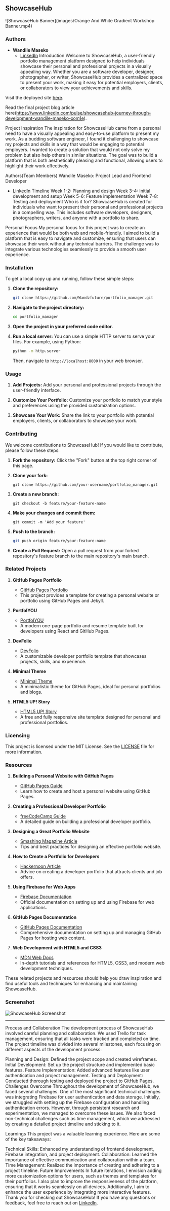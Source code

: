 ## ShowcaseHub

![ShowcaseHub Banner](images/Orange And White Gradient Workshop Banner.mp4)


### Authors

- **Wandile Maseko**
  - [LinkedIn](https://www.linkedin.com/in/wandile-maseko-se/)
Introduction
Welcome to ShowcaseHub, a user-friendly portfolio management platform designed to help individuals showcase their personal and professional projects in a visually appealing way. Whether you are a software developer, designer, photographer, or writer, ShowcaseHub provides a centralized space to present your work, making it easy for potential employers, clients, or collaborators to view your achievements and skills.

Visit the deployed site [here](https://wandzfuture.github.io/portfolio_manager).

Read the final project blog article here(https://www.linkedin.com/pulse/showcasehub-journey-through-development-wandile-maseko-xom1e).

Project Inspiration
The inspiration for ShowcaseHub came from a personal need to have a visually appealing and easy-to-use platform to present my work. As a budding software engineer, I found it challenging to showcase my projects and skills in a way that would be engaging to potential employers. I wanted to create a solution that would not only solve my problem but also help others in similar situations. The goal was to build a platform that is both aesthetically pleasing and functional, allowing users to highlight their work effectively.

Authors(Team Members)
Wandile Maseko: Project Lead and Frontend Developer
- [LinkedIn](https://www.linkedin.com/in/wandile-maseko-se/)
Timeline
Week 1-2: Planning and design
Week 3-4: Initial development and setup
Week 5-6: Feature implementation
Week 7-8: Testing and deployment
Who is it for?
ShowcaseHub is created for individuals who want to present their personal and professional projects in a compelling way. This includes software developers, designers, photographers, writers, and anyone with a portfolio to share.

Personal Focus
My personal focus for this project was to create an experience that would be both web and mobile-friendly. I aimed to build a platform that is easy to navigate and customize, ensuring that users can showcase their work without any technical barriers. The challenge was to integrate various technologies seamlessly to provide a smooth user experience.

### Installation

To get a local copy up and running, follow these simple steps:

1. **Clone the repository:**
   ```bash
   git clone https://github.com/Wandzfuture/portfolio_manager.git
   ```

2. **Navigate to the project directory:**
   ```bash
   cd portfolio_manager
   ```

3. **Open the project in your preferred code editor.**

4. **Run a local server:**
   You can use a simple HTTP server to serve your files. For example, using Python:
   ```bash
   python -m http.server
   ```
   Then, navigate to `http://localhost:8000` in your web browser.

### Usage

1. **Add Projects:**
   Add your personal and professional projects through the user-friendly interface.

2. **Customize Your Portfolio:**
   Customize your portfolio to match your style and preferences using the provided customization options.

3. **Showcase Your Work:**
   Share the link to your portfolio with potential employers, clients, or collaborators to showcase your work.

### Contributing

We welcome contributions to ShowcaseHub! If you would like to contribute, please follow these steps:

1. **Fork the repository:**
   Click the "Fork" button at the top right corner of this page.

2. **Clone your fork:**
   ```
   git clone https://github.com/your-username/portfolio_manager.git
   ```

3. **Create a new branch:**
   ```
   git checkout -b feature/your-feature-name
   ```

4. **Make your changes and commit them:**
   ```
   git commit -m 'Add your feature'
   ```

5. **Push to the branch:**
   ```bash
   git push origin feature/your-feature-name
   ```

6. **Create a Pull Request:**
   Open a pull request from your forked repository's feature branch to the main repository's main branch.


### Related Projects

1. **GitHub Pages Portfolio**
   - [GitHub Pages Portfolio](https://github.com/github/personal-website)
   - This project provides a template for creating a personal website or portfolio using GitHub Pages and Jekyll.

2. **PortfolYOU**
   - [PortfolYOU](https://github.com/YoussefRaafatNasry/portfolYOU)
   - A modern one-page portfolio and resume template built for developers using React and GitHub Pages.

3. **DevFolio**
   - [DevFolio](https://github.com/saadpasta/developerFolio)
   - A customizable developer portfolio template that showcases projects, skills, and experience.

4. **Minimal Theme**
   - [Minimal Theme](https://github.com/pages-themes/minimal)
   - A minimalistic theme for GitHub Pages, ideal for personal portfolios and blogs.

5. **HTML5 UP! Story**
   - [HTML5 UP! Story](https://html5up.net/story)
   - A free and fully responsive site template designed for personal and professional portfolios.


### Licensing

This project is licensed under the MIT License. See the [LICENSE](LICENSE) file for more information.

### Resources

1. **Building a Personal Website with GitHub Pages**
   - [GitHub Pages Guide](https://pages.github.com/)
   - Learn how to create and host a personal website using GitHub Pages.

2. **Creating a Professional Developer Portfolio**
   - [freeCodeCamp Guide](https://www.freecodecamp.org/news/how-to-build-a-developer-portfolio/)
   - A detailed guide on building a professional developer portfolio.

3. **Designing a Great Portfolio Website**
   - [Smashing Magazine Article](https://www.smashingmagazine.com/2016/08/designing-perfect-portfolio-website/)
   - Tips and best practices for designing an effective portfolio website.

4. **How to Create a Portfolio for Developers**
   - [Hackernoon Article](https://hackernoon.com/how-to-create-a-developer-portfolio-that-wins-clients-and-jobs-382a3b7b0ca4)
   - Advice on creating a developer portfolio that attracts clients and job offers.

5. **Using Firebase for Web Apps**
   - [Firebase Documentation](https://firebase.google.com/docs/web/setup)
   - Official documentation on setting up and using Firebase for web applications.

6. **GitHub Pages Documentation**
   - [GitHub Pages Documentation](https://docs.github.com/en/pages)
   - Comprehensive documentation on setting up and managing GitHub Pages for hosting web content.

7. **Web Development with HTML5 and CSS3**
   - [MDN Web Docs](https://developer.mozilla.org/en-US/docs/Web)
   - In-depth tutorials and references for HTML5, CSS3, and modern web development techniques.

These related projects and resources should help you draw inspiration and find useful tools and techniques for enhancing and maintaining ShowcaseHub.


### Screenshot

![ShowcaseHub Screenshot](link-to-screenshot)

---
Process and Collaboration
The development process of ShowcaseHub involved careful planning and collaboration. We used Trello for task management, ensuring that all tasks were tracked and completed on time. The project timeline was divided into several milestones, each focusing on different aspects of the development process:

Planning and Design: Defined the project scope and created wireframes.
Initial Development: Set up the project structure and implemented basic features.
Feature Implementation: Added advanced features like user authentication and project management.
Testing and Deployment: Conducted thorough testing and deployed the project to GitHub Pages.
Challenges Overcome
Throughout the development of ShowcaseHub, we faced several challenges. One of the most significant technical challenges was integrating Firebase for user authentication and data storage. Initially, we struggled with setting up the Firebase configuration and handling authentication errors. However, through persistent research and experimentation, we managed to overcome these issues. We also faced non-technical challenges such as time management, which we addressed by creating a detailed project timeline and sticking to it.

Learnings
This project was a valuable learning experience. Here are some of the key takeaways:

Technical Skills: Enhanced my understanding of frontend development, Firebase integration, and project deployment.
Collaboration: Learned the importance of effective communication and collaboration within a team.
Time Management: Realized the importance of creating and adhering to a project timeline.
Future Improvements
In future iterations, I envision adding more customization options for users, such as themes and templates for their portfolios. I also plan to improve the responsiveness of the platform, ensuring that it works seamlessly on all devices. Additionally, I aim to enhance the user experience by integrating more interactive features.
Thank you for checking out ShowcaseHub! If you have any questions or feedback, feel free to reach out on [LinkedIn](https://www.linkedin.com/in/wandile-maseko-se/).
